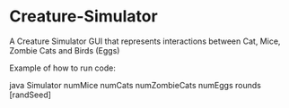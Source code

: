 # Creature-Simulator
A Creature Simulator GUI that represents interactions between Cat, Mice, Zombie Cats and Birds (Eggs)

Example of how to run code:

java Simulator numMice numCats numZombieCats numEggs rounds [randSeed]
